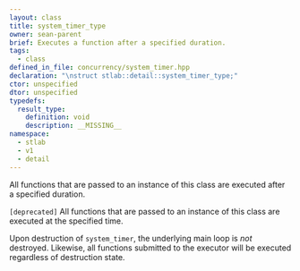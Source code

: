 ```yaml
---
layout: class
title: system_timer_type
owner: sean-parent
brief: Executes a function after a specified duration.
tags:
  - class
defined_in_file: concurrency/system_timer.hpp
declaration: "\nstruct stlab::detail::system_timer_type;"
ctor: unspecified
dtor: unspecified
typedefs:
  result_type:
    definition: void
    description: __MISSING__
namespace:
  - stlab
  - v1
  - detail
---
```


All functions that are passed to an instance of this class are executed after a specified duration.

`[deprecated]` All functions that are passed to an instance of this class are executed at the specified time.

Upon destruction of `system_timer`, the underlying main loop is _not_ destroyed. Likewise, all functions submitted to the executor will be executed regardless of destruction state.